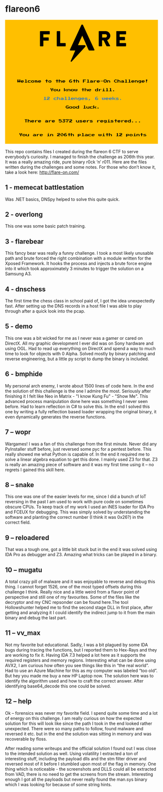 # flareon6 

![Win!](/done.PNG)

This repo contains files I created during the flareon 6 CTF to serve everybody’s curiosity. I managed to finish the challenge as 206th this year. It was a really amazing ride, pure binary r0ck ‘n’ r011. Here are the files written during the challenges and some notes.
For those who don’t know it, take a look here:
http://flare-on.com/

## 1 - memecat battlestation
Was .NET basics, DNSpy helped to solve this quite quick.

## 2 - overlong
This one was some basic patch training.

## 3 - flarebear
This fancy bear was really a funny challenge. I took a most likely unusable path and brute forced the right combination with a module written for the Xposed Framework. It hooks the process and injects a brute force engine into it which took approximately 3 minutes to trigger the solution on a Samsung A3.

## 4 - dnschess
The first time the chess class in school paid of, I got the idea unexpectedly fast. After setting up the DNS records in a host file I was able to play through after a quick look into the pcap.

## 5 - demo
This one was a bit wicked for me as I never was a gamer or cared on DirectX. All my graphic development I ever did was on Sony hardware and using OGL. Had to read up everything on DirectX and spend a way to much time to look for objects with 0 Alpha. Solved mostly by binary patching and reverse engineering, but a little py script to dump the binary is included.

## 6 - bmphide
My personal arch enemy, I wrote about 1500 lines of code here. In the end the solution of this challenge is the one I admire the most. Seriously after finishing it I felt like Neo in Matrix - "I know Kung Fu" - "Show Me". This advanced process manipulation done here was something I never seen before. Had to learn reflection in C# to solve this. In the end I solved this one by writing a fully reflection based loader wrapping the original binary, it even dynamically generates the reverse functions.

## 7 – wopr
Wargames! I was a fan of this challenge from the first minute. Never did any PyInstaller stuff before, just reversed some pyc for a pentest before. This really showed me what Python is capable of. In the end it required me to solve a linear algebra equation to get this done. I mainly used Z3 for that. Z3 is really an amazing piece of software and it was my first time using it – no regrets I gained this skill here.

## 8 – snake
This one was one of the easier levels for me, since I did a bunch of IoT reversing in the past I am used to work with pure code on sometimes obscure CPUs. To keep track of my work I used an iNES loader for IDA Pro and FCEUX for debugging. This was simply solved by understanding the software and planting the correct number (I think it was 0x26?) in the correct field.

## 9 – reloadered
That was a tough one, got a little bit stuck but in the end it was solved using IDA Pro as debugger and Z3. Amazing what tricks can be played in a binary.

## 10 – mugatu 
A total crazy pill of malware and it was enjoyable to reverse and debug this thing. I cannot forget 1526, one of the most typed offsets during this challenge I think. Really nice and a little weird from a flavor point of perspective and still one of my favourites. Some of the files like the decryptor and my CNC repsonder can be found here.The tool Hollowshunter helped me to find the second stage DLL in first place, after getting and analyzing it I could identify the indirect jump to it from the main binary and debug the last part.

## 11 – vv_max
Not my favorite but educational. Sadly, I was a bit plagued by some IDA bugs during tracing the functions, but I reported them to Hex-Rays and they are working to fix it. Having IDA 7.3 helped a lot here as it supports the required registers and memory regions. Interesting what can be done using AVX2, I am curious how often you see things like this in “the real world”. Had to use an Azure Machine for this as my computer was labeled “too old”. But hey you made me buy a new HP Laptop now. The solution here was to identify the algorithm used and how to craft the correct answer. After identifying base64_decode this one could be solved.

## 12 – help
Ok – forensics was never my favorite field. I spend quite some time and a lot of energy on this challenge. I am really curious on how the expected solution for this will look like since the path I took in the end looked rather unexpected. There were so many paths to follow, found malware and reversed it etc. but in the end the solution was sitting in memory and was recoverable by floss.

After reading some writeups and the official solution I found out I was close to the intended solution as well. Using volatility I extracted a ton of interesting stuff, including the payload dlls and the stm filter driver and reversed most of it before I stumbled upon most of the flag in memory. One thing which is noticeable - the screenshots and DLLS could all be extracted from VAD, there is no need to get the screens from the stream. Interesting enough I got all the payloads but never really found the man.sys binary which I was looking for because of some string hints.
